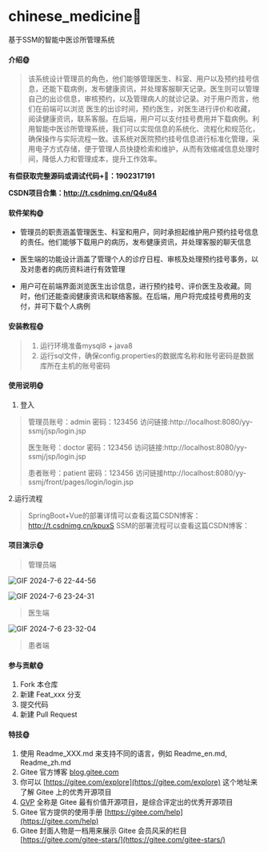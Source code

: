 # chinese_medicine🎂
基于SSM的智能中医诊所管理系统

#### 介绍🌞

> 该系统设计管理员的角色，他们能够管理医生、科室、用户以及预约挂号信息，还能下载病例，发布健康资讯，并处理客服聊天记录。医生则可以管理自己的出诊信息，审核预约，以及管理病人的就诊记录。对于用户而言，他们在前端可以浏览
医生的出诊时间，预约医生，对医生进行评价和收藏，阅读健康资讯，联系客服。在后端，用户可以支付挂号费用并下载病例。利用智能中医诊所管理系统，我们可以实现信息的系统化、流程化和规范化，确保操作与实际流程一致。该系统对医院预约挂号信息进行标准化管理，采用电子方式存储，便于管理人员快捷检索和维护，从而有效缩减信息处理时间，降低人力和管理成本，提升工作效率。

**有偿获取完整源码或调试代码+🐧：1902317191**

**CSDN项目合集：http://t.csdnimg.cn/Q4u84**

#### 软件架构🌞

+ 管理员的职责涵盖管理医生、科室和用户，同时承担起维护用户预约挂号信息的责任。他们能够下载用户的病历，发布健康资讯，并处理客服的聊天信息

+ 医生端的功能设计涵盖了管理个人的诊疗日程、审核及处理预约挂号事务，以及对患者的病历资料进行有效管理

+ 用户可在前端界面浏览医生出诊信息，进行预约挂号、评价医生及收藏。同时，他们还能查阅健康资讯和联络客服。在后端，用户将完成挂号费用的支付，并可下载个人病例




#### 安装教程🌞

> 1. 运行环境准备mysql8 + java8
> 2. 运行sql文件，确保config.properties的数据库名称和账号密码是数据库所在主机的账号密码

#### 使用说明🌞

1. 登入

> 管理员账号：admin	密码：123456
> 访问链接:http://localhost:8080/yy-ssmj/jsp/login.jsp
> 
> 医生账号：doctor	密码：123456
> 访问链接:http://localhost:8080/yy-ssmj/jsp/login.jsp
>
> 患者账号：patient	密码：123456
>访问链接http://localhost:8080/yy-ssmj/front/pages/login/login.jsp

2.运行流程

> SpringBoot+Vue的部署详情可以查看这篇CSDN博客：http://t.csdnimg.cn/kpuxS
> SSM的部署流程可以查看这篇CSDN博客：

#### 项目演示🌞

> 管理员端

![GIF 2024-7-6 22-44-56](https://github.com/luooin/chinese-medicine/assets/85004172/adfa8d70-dcf8-4782-aa57-20e03aae7db7)

![GIF 2024-7-6 23-24-31](https://github.com/luooin/chinese-medicine/assets/85004172/3dd8721f-c1d9-4170-b384-843b54a602b1)



> 医生端

![GIF 2024-7-6 23-32-04](https://github.com/luooin/chinese-medicine/assets/85004172/350524ad-d9db-4f4c-977d-f5de282a5a71)


> 患者端




#### 参与贡献🌞

1.  Fork 本仓库
2.  新建 Feat_xxx 分支
3.  提交代码
4.  新建 Pull Request


#### 特技🌞

1.  使用 Readme\_XXX.md 来支持不同的语言，例如 Readme\_en.md, Readme\_zh.md
2.  Gitee 官方博客 [blog.gitee.com](https://blog.gitee.com)
3.  你可以 [https://gitee.com/explore](https://gitee.com/explore) 这个地址来了解 Gitee 上的优秀开源项目
4.  [GVP](https://gitee.com/gvp) 全称是 Gitee 最有价值开源项目，是综合评定出的优秀开源项目
5.  Gitee 官方提供的使用手册 [https://gitee.com/help](https://gitee.com/help)
6.  Gitee 封面人物是一档用来展示 Gitee 会员风采的栏目 [https://gitee.com/gitee-stars/](https://gitee.com/gitee-stars/)
